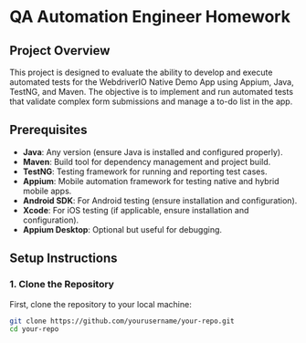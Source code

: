 # QA Automation Engineer Homework

## Project Overview

This project is designed to evaluate the ability to develop and execute automated tests for the WebdriverIO Native Demo App using Appium, Java, TestNG, and Maven. The objective is to implement and run automated tests that validate complex form submissions and manage a to-do list in the app.

## Prerequisites

- **Java**: Any version (ensure Java is installed and configured properly).
- **Maven**: Build tool for dependency management and project build.
- **TestNG**: Testing framework for running and reporting test cases.
- **Appium**: Mobile automation framework for testing native and hybrid mobile apps.
- **Android SDK**: For Android testing (ensure installation and configuration).
- **Xcode**: For iOS testing (if applicable, ensure installation and configuration).
- **Appium Desktop**: Optional but useful for debugging.

## Setup Instructions

### 1. Clone the Repository

First, clone the repository to your local machine:

```bash
git clone https://github.com/yourusername/your-repo.git
cd your-repo
